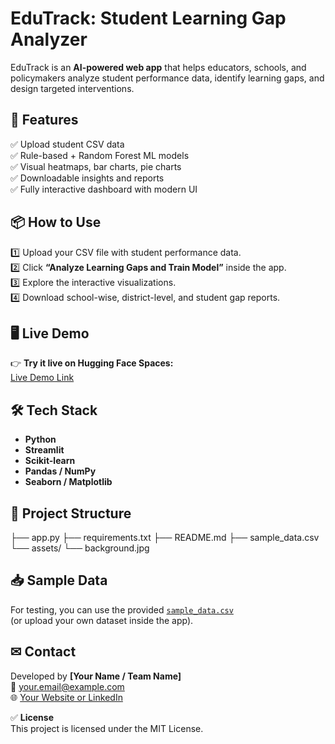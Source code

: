 # EduTrack: Student Learning Gap Analyzer

EduTrack is an **AI-powered web app** that helps educators, schools, and policymakers analyze student performance data, identify learning gaps, and design targeted interventions.

## 🚀 Features

✅ Upload student CSV data  
✅ Rule-based + Random Forest ML models  
✅ Visual heatmaps, bar charts, pie charts  
✅ Downloadable insights and reports  
✅ Fully interactive dashboard with modern UI

## 📦 How to Use

1️⃣ Upload your CSV file with student performance data.  
2️⃣ Click **“Analyze Learning Gaps and Train Model”** inside the app.  
3️⃣ Explore the interactive visualizations.  
4️⃣ Download school-wise, district-level, and student gap reports.

## 🖥 Live Demo

👉 **Try it live on Hugging Face Spaces:**  
[Live Demo Link](https://huggingface.co/spaces/your-space-name)

## 🛠 Tech Stack

- **Python**
- **Streamlit**
- **Scikit-learn**
- **Pandas / NumPy**
- **Seaborn / Matplotlib**

## 📂 Project Structure

├── app.py
├── requirements.txt
├── README.md
├── sample_data.csv
└── assets/
└── background.jpg

## 📥 Sample Data

For testing, you can use the provided [`sample_data.csv`](sample_data.csv)  
(or upload your own dataset inside the app).

## ✉ Contact

Developed by **[Your Name / Team Name]**  
📧 your.email@example.com  
🌐 [Your Website or LinkedIn](https://your-link.com)

✅ **License**  
This project is licensed under the MIT License.
